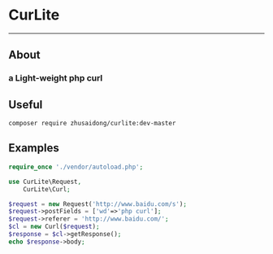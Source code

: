 # CurLite

---

## About
### a Light-weight php curl

## Useful

```
composer require zhusaidong/curlite:dev-master
```

## Examples

```php
require_once './vendor/autoload.php';

use CurLite\Request,
	CurLite\Curl;

$request = new Request('http://www.baidu.com/s');
$request->postFields = ['wd'=>'php curl'];
$request->referer = 'http://www.baidu.com/';
$cl = new Curl($request);
$response = $cl->getResponse();
echo $response->body;
```

